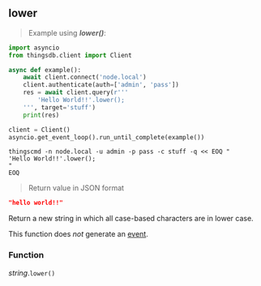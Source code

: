 ## lower

> Example using ***lower()***:

```python
import asyncio
from thingsdb.client import Client

async def example():
    await client.connect('node.local')
    client.authenticate(auth=['admin', 'pass'])
    res = await client.query(r'''
        'Hello World!!'.lower();
    ''', target='stuff')
    print(res)

client = Client()
asyncio.get_event_loop().run_until_complete(example())
```

```shell
thingscmd -n node.local -u admin -p pass -c stuff -q << EOQ "
'Hello World!!'.lower();
"
EOQ
```

> Return value in JSON format

```json
"hello world!!"
```

Return a new string in which all case-based characters are in lower case.

This function does *not* generate an [event](#events).

### Function
*string*.`lower()`
